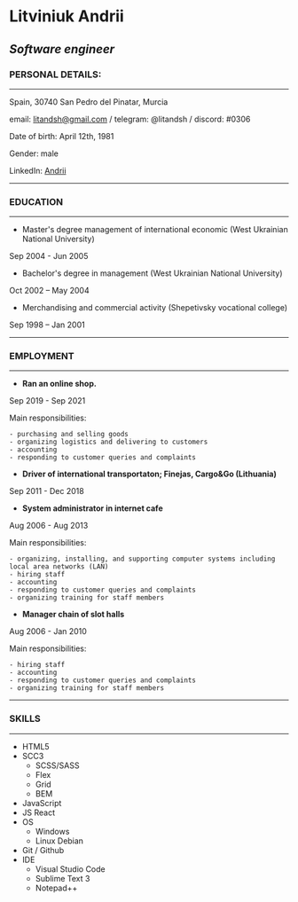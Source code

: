 # Litviniuk Andrii
## *Software engineer* 
### PERSONAL DETAILS:
---
Spain, 30740 San Pedro del Pinatar, Murcia

email: litandsh@gmail.com / telegram: @litandsh / discord: #0306

Date of birth: April 12th, 1981

Gender: male

LinkedIn: [Andrii](https://www.linkedin.com/in/andrii-litviniuk-56151b24b/)

---
### EDUCATION
***
* Master's degree management of international economic (West Ukrainian National University)

Sep 2004 - Jun 2005

* Bachelor's degree in management (West Ukrainian National University)

Oct 2002 – May 2004

* Merchandising and commercial activity (Shepetivsky vocational college)

Sep 1998 – Jan 2001

---
### EMPLOYMENT
---
* **Ran an online shop.**

Sep 2019 - Sep 2021

Main responsibilities:

    - purchasing and selling goods
    - organizing logistics and delivering to customers
    - accounting
    - responding to customer queries and complaints
    
*  **Driver of international transportaton; Finejas, Cargo&Go (Lithuania)**

Sep 2011 - Dec 2018

* **System administrator in internet cafe**

Aug 2006 - Aug 2013 

Main responsibilities:

    - organizing, installing, and supporting computer systems including local area networks (LAN)
    - hiring staff
    - accounting
    - responding to customer queries and complaints
    - organizing training for staff members
    
* **Manager chain of slot halls**

Aug 2006 - Jan 2010

Main responsibilities:

    - hiring staff
    - accounting
    - responding to customer queries and complaints
    - organizing training for staff members

---
### SKILLS
---
* HTML5
* SCC3
    * SCSS/SASS
    * Flex
    * Grid
    * BEM
* JavaScript
* JS React
* OS
    * Windows
    * Linux Debian
* Git / Github
* IDE
    * Visual Studio Code
    * Sublime Text 3
    * Notepad++
